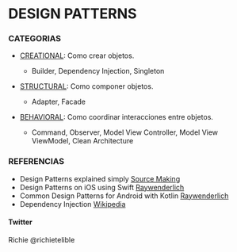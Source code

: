 # DESIGN PATTERNS #

### CATEGORIAS ###

* [CREATIONAL](https://github.com/richimf/DesignPatterns/blob/master/README-Creational.md): Como crear objetos.
  - Builder, Dependency Injection, Singleton

* [STRUCTURAL](https://github.com/richimf/DesignPatterns/blob/master/README-Structural.md): Como componer objetos.
  - Adapter, Facade

* [BEHAVIORAL](https://github.com/richimf/DesignPatterns/blob/master/README-Behavioral): Como coordinar interacciones entre objetos.
  - Command, Observer, Model View Controller, Model View ViewModel, Clean Architecture


### REFERENCIAS ###
* Design Patterns explained simply [Source Making](https://sourcemaking.com/design_patterns)
* Design Patterns on iOS using Swift [Raywenderlich](https://www.raywenderlich.com/160651/design-patterns-ios-using-swift-part-12)
* Common Design Patterns for Android with Kotlin [Raywenderlich](https://www.raywenderlich.com/168038/common-design-patterns-android-kotlin)
* Dependency Injection [Wikipedia](https://en.wikipedia.org/wiki/Dependency_injection)


#### Twitter ####
Richie @richietelible








